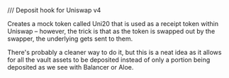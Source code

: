 /// Deposit hook for Uniswap v4

Creates a mock token called Uni20 that is used as a receipt token within Uniswap – however, the trick is that as the token is swapped out by the swapper, the underlying gets sent to them.

There's probably a cleaner way to do it, but this is a neat idea as it allows for all the vault assets to be deposited instead of only a portion being deposited as we see with Balancer or Aloe.
